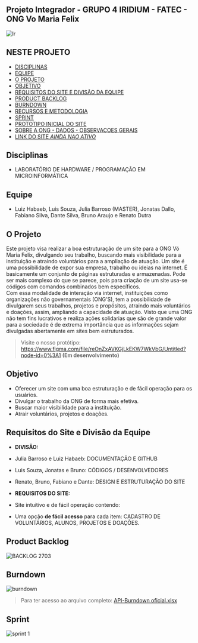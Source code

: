 ## Projeto Integrador - GRUPO 4  IRIDIUM - FATEC - ONG Vo Maria Felix
![Ir](https://user-images.githubusercontent.com/80074680/111557949-80ad7080-876c-11eb-87be-42944f5a3d22.png)
## NESTE PROJETO
- [DISCIPLINAS](#Disciplinas)
- [EQUIPE](#Equipe)
- [O PROJETO](#O-Projeto)
- [OBJETIVO](#Objetivo)
- [REQUISITOS DO SITE E DIVISÃO DA EQUIPE](#Requisitos-do-Site-e-Divisão-da-Equipe)
- [PRODUCT BACKLOG](#Product-Backlog)
- [BURNDOWN](#Burndown)
- [RECURSOS E METODOLOGIA](https://github.com/Iridium-FATEC/PI-IRIDIUM/files/6087693/RECURSOS.E.METODOLOGIA.docx)
- [SPRINT](#Sprint)
- [PROTOTIPO INICIAL DO SITE](https://github.com/Iridium-FATEC/PI-IRIDIUM/files/6087770/SITE_CODIGOS.gz)
- [SOBRE A ONG - DADOS - OBSERVACOES GERAIS](https://github.com/Iridium-FATEC/PI-IRIDIUM/files/6087795/SOBRE.A.ONG.-.DADOS.-.OBSERVACOES.docx)
- [LINK DO SITE _AINDA NAO ATIVO_](https://www.ongvomariafelix.eu.org)

## Disciplinas
- LABORATÓRIO DE HARDWARE / PROGRAMAÇÃO EM MICROINFORMÁTICA

## Equipe
- Luiz Habaeb, Luis Souza, Julia Barroso (MASTER), Jonatas Dallo, Fabiano Silva, Dante Silva, Bruno Araujo e Renato Dutra

## O Projeto
Este projeto visa realizar a boa estruturação de um site para a ONG Vó Maria Felix, divulgando seu trabalho, buscando mais visibilidade para a instituição e atraindo voluntários para a ampliação de atuação. 
Um site é uma possibilidade de expor sua empresa, trabalho ou ideias na internet. É basicamente um conjunto de páginas estruturadas e armazenadas. Pode ser mais complexo do que se parece, pois para criação de um site usa-se códigos com comandos combinados bem específicos.  
Com essa modalidade de interação via internet, instituições como organizações não governamentais (ONG’S), tem a possibilidade de divulgarem seus trabalhos, projetos e propósitos, atraindo mais voluntários e doações, assim, ampliando a capacidade de atuação. 
Visto que uma ONG não tem fins lucrativos e realiza ações solidarias que são de grande valor para a sociedade é de extrema importância que as informações sejam divulgadas abertamente em sites bem estruturados. 
> Visite o nosso protótipo: https://www.figma.com/file/reOnZxAVKGjLkEKW7WkVbG/Untitled?node-id=0%3A1 **(Em desenvolvimento)**

## Objetivo
- Oferecer um site com uma boa estruturação e de fácil operação para os usuários.
- Divulgar o trabalho da ONG de forma mais efetiva.
- Buscar maior visibilidade para a instituição.
- Atrair voluntários, projetos e doações.

## Requisitos do Site e Divisão da Equipe
- **DIVISÃO:** 
- Julia Barroso e Luiz Habaeb: DOCUMENTAÇÃO E GITHUB
- Luis Souza, Jonatas e Bruno: CÓDIGOS / DESENVOLVEDORES
- Renato, Bruno, Fabiano e Dante: DESIGN E ESTRUTURAÇÃO DO SITE

- **REQUISITOS DO SITE:**
- Site intuitivo e de fácil operação contendo:
- Uma opção **de fácil acesso** para cada item: CADASTRO DE VOLUNTÁRIOS, ALUNOS, PROJETOS E DOAÇÕES.

## Product Backlog
![BACKLOG 2703](https://user-images.githubusercontent.com/80074680/112738997-c0cbda80-8f46-11eb-9e87-f412f27a272f.PNG)

## Burndown
![burndown](https://user-images.githubusercontent.com/80074680/112739118-fb824280-8f47-11eb-8dac-b3ef6a4dd92f.PNG)
> Para ter acesso ao arquivo completo: [API-Burndown oficial.xlsx](https://github.com/Iridium-FATEC/PI-IRIDIUM/files/6216695/API-Burndown.oficial.xlsx)


## Sprint
![sprint 1](https://user-images.githubusercontent.com/80074680/112739291-8fa0d980-8f49-11eb-9861-ff448afa4371.PNG)



